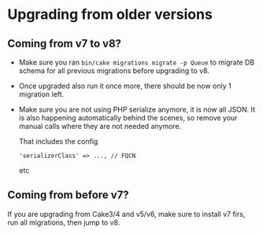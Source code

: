 # Upgrading from older versions

## Coming from v7 to v8?
- Make sure you ran `bin/cake migrations migrate -p Queue` to migrate DB schema for all previous migrations before upgrading to v8.
- Once upgraded also run it once more, there should be now only 1 migration left.
- Make sure you are not using PHP serialize anymore, it is now all JSON. It is also happening automatically behind the scenes, so remove your
  manual calls where they are not needed anymore.

  That includes the config
  ```
  'serializerClass' => ..., // FQCN
  ```
  etc

## Coming from before v7?
If you are upgrading from Cake3/4 and v5/v6, make sure to install v7 firs, run all migrations,
then jump to v8.
